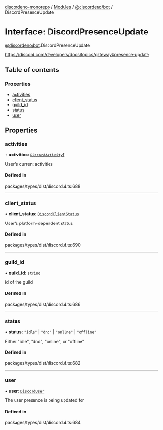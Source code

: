 [discordeno-monorepo](../README.md) / [Modules](../modules.md) / [@discordeno/bot](../modules/discordeno_bot.md) / DiscordPresenceUpdate

# Interface: DiscordPresenceUpdate

[@discordeno/bot](../modules/discordeno_bot.md).DiscordPresenceUpdate

https://discord.com/developers/docs/topics/gateway#presence-update

## Table of contents

### Properties

- [activities](discordeno_bot.DiscordPresenceUpdate.md#activities)
- [client_status](discordeno_bot.DiscordPresenceUpdate.md#client_status)
- [guild_id](discordeno_bot.DiscordPresenceUpdate.md#guild_id)
- [status](discordeno_bot.DiscordPresenceUpdate.md#status)
- [user](discordeno_bot.DiscordPresenceUpdate.md#user)

## Properties

### activities

• **activities**: [`DiscordActivity`](discordeno_bot.DiscordActivity.md)[]

User's current activities

#### Defined in

packages/types/dist/discord.d.ts:688

---

### client_status

• **client_status**: [`DiscordClientStatus`](discordeno_bot.DiscordClientStatus.md)

User's platform-dependent status

#### Defined in

packages/types/dist/discord.d.ts:690

---

### guild_id

• **guild_id**: `string`

id of the guild

#### Defined in

packages/types/dist/discord.d.ts:686

---

### status

• **status**: `"idle"` \| `"dnd"` \| `"online"` \| `"offline"`

Either "idle", "dnd", "online", or "offline"

#### Defined in

packages/types/dist/discord.d.ts:682

---

### user

• **user**: [`DiscordUser`](discordeno_bot.DiscordUser.md)

The user presence is being updated for

#### Defined in

packages/types/dist/discord.d.ts:684
